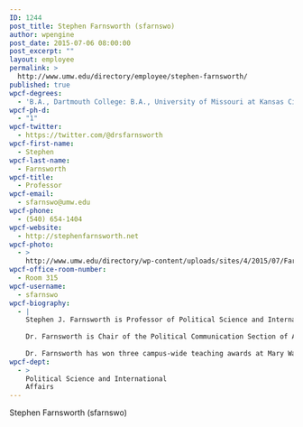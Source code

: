```yaml
---
ID: 1244
post_title: Stephen Farnsworth (sfarnswo)
author: wpengine
post_date: 2015-07-06 08:00:00
post_excerpt: ""
layout: employee
permalink: >
  http://www.umw.edu/directory/employee/stephen-farnsworth/
published: true
wpcf-degrees:
  - 'B.A., Dartmouth College: B.A., University of Missouri at Kansas City: M.A., Ph.D., Georgetown University'
wpcf-ph-d:
  - "1"
wpcf-twitter:
  - https://twitter.com/@drsfarnsworth
wpcf-first-name:
  - Stephen
wpcf-last-name:
  - Farnsworth
wpcf-title:
  - Professor
wpcf-email:
  - sfarnswo@umw.edu
wpcf-phone:
  - (540) 654-1404
wpcf-website:
  - http://stephenfarnsworth.net
wpcf-photo:
  - >
    http://www.umw.edu/directory/wp-content/uploads/sites/4/2015/07/Farnsworth-Steve-2011.jpg
wpcf-office-room-number:
  - Room 315
wpcf-username:
  - sfarnswo
wpcf-biography:
  - |
    Stephen J. Farnsworth is Professor of Political Science and International Affairs and Director of the Center for Leadership and Media Studies at the University of Mary Washington. He is the author or co-author of five books: The Global President? International News and the U.S. Government (Rowman & Littlefield), The Nightly News Nightmare: Media Coverage of U.S. Presidential Elections, 1988-2008 (Rowman & Littlefield), Spinner in Chief: How Presidents Sell Their Policies and Themselves (Paradigm), The Mediated Presidency: Television News and Presidential Governance (Rowman & Littlefield) and Political Support in a Frustrated America (Praeger) as well as dozens of scholarly articles on the presidency, the mass media, U.S. public opinion and Virginia politics.
    
    Dr. Farnsworth is Chair of the Political Communication Section of American Political Science Association and a former Canada-US Fulbright Research Chair in Public Policy at McGill University in Montreal. He received a Ph.D. and an M.A. in government from Georgetown University, a B.A. in history from the University of Missouri-Kansas City, and a B.A. in government from Dartmouth College. Dr. Farnsworth, who worked for 10 years as a newspaper journalist before becoming a professor, has lectured on the news media and elections and led reporter training seminars in India, the Philippines, Ukraine, Georgia, Azerbaijan, Lithuania, Latvia, Armenia and Estonia through programs funded by the U.S. government.
    
    Dr. Farnsworth has won three campus-wide teaching awards at Mary Washington: the Alumni Association Outstanding Young Faculty Member Award, the Mary W. Pinschmidt Teaching Award and the Richard Palmieri Outstanding Professor Award. Dr. Farnsworth also has taught at Georgetown, McGill and George Mason universities.
wpcf-dept:
  - >
    Political Science and International
    Affairs
---
```

Stephen Farnsworth (sfarnswo)